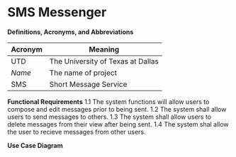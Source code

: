 # SMS Messenger

**Definitions, Acronyms, and Abbreviations**

| Acronym | Meaning |
|---------|---------|
| UTD | The University of Texas at Dallas | 
| *Name* | The name of project | 
| SMS | Short Message Service |


**Functional Requirements**
1.1 The system functions will allow users to compose and edit messages prior to being sent.
1.2 The system shall allow users to send messages to others.
1.3 The system shall allow users to delete messages from their view after being sent.
1.4 The system shal allow the user to recieve messages from other users.

**Use Case Diagram**


